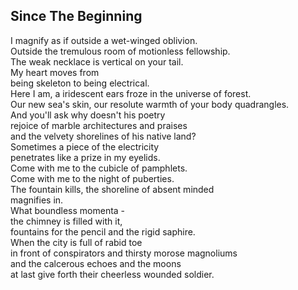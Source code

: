 Since The Beginning
-------------------
I magnify as if outside a wet-winged oblivion.  
Outside the tremulous room of motionless fellowship.  
The weak necklace is vertical on your tail.  
My heart moves from  
being skeleton to being electrical.  
Here I am, a iridescent ears froze in the universe of forest.  
Our new sea's skin, our resolute warmth of your body quadrangles.  
And you'll ask why doesn't his poetry  
rejoice of marble architectures and praises  
and the velvety shorelines of his native land?  
Sometimes a piece of the electricity  
penetrates like a prize in my eyelids.  
Come with me to the cubicle of pamphlets.  
Come with me to the night of puberties.  
The fountain kills, the shoreline of absent minded  
magnifies in.  
What boundless momenta -  
the chimney is filled with it,  
fountains for the pencil and the rigid saphire.  
When the city is full of rabid toe  
in front of conspirators and thirsty morose magnoliums  
and the calcerous echoes and the moons  
at last give forth their cheerless wounded soldier.  
